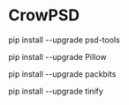 # CrowPSD

pip install --upgrade psd-tools

pip install --upgrade Pillow

pip install --upgrade packbits

pip install --upgrade tinify
